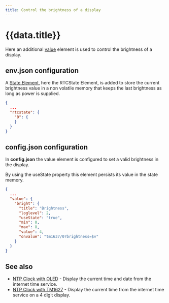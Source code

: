 ```yaml
---
title: Control the brightness of a display
---
```


# {{data.title}}

Here an additional [value](/elements/value.md) element is used to control the brightness of a display.

## env.json configuration

A [State Element](/elements/state.md), here the RTCState Element, is added to store the current brightness value in
a non volatile memory that keeps the last brightness as long as power is supplied.

```json
{
  ...
  "rtcstate": {
    "0": {
    }
  }
}
```


## config.json configuration

In **config.json** the value element is configured to set a valid brightness in the display.

By using the useState property this element persists its value in the state memory.

```json
{
  ...
  "value": {
    "bright": {
      "title": "Brightness",
      "loglevel": 2,
      "useState": "true",
      "min": 0,
      "max": 8,
      "value": 4,
      "onvalue": "tm1637/0?brightness=$v"
    }
  }
}
```

## See also

* [NTP Clock with OLED](/recipes/ntpclock.md) - Display the current time and date from the internet time service.
* [NTP Clock with TM1627](/recipes/ntpclock2.md) - Display the current time from the internet time service on a 4 digit display.
